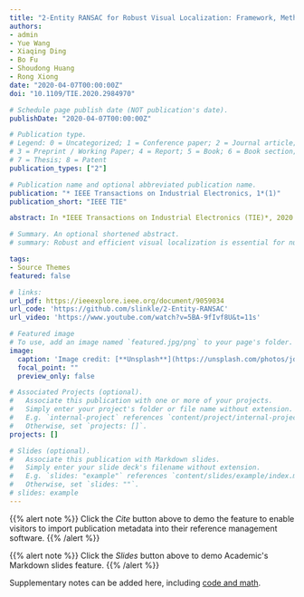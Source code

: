 ```yaml
---
title: "2-Entity RANSAC for Robust Visual Localization: Framework, Methods and Verifications"
authors:
- admin
- Yue Wang
- Xiaqing Ding
- Bo Fu
- Shoudong Huang
- Rong Xiong
date: "2020-04-07T00:00:00Z"
doi: "10.1109/TIE.2020.2984970"

# Schedule page publish date (NOT publication's date).
publishDate: "2020-04-07T00:00:00Z"

# Publication type.
# Legend: 0 = Uncategorized; 1 = Conference paper; 2 = Journal article;
# 3 = Preprint / Working Paper; 4 = Report; 5 = Book; 6 = Book section;
# 7 = Thesis; 8 = Patent
publication_types: ["2"]

# Publication name and optional abbreviated publication name.
publication: "* IEEE Transactions on Industrial Electronics, 1*(1)"
publication_short: "IEEE TIE"

abstract: In *IEEE Transactions on Industrial Electronics (TIE)*, 2020

# Summary. An optional shortened abstract.
# summary: Robust and efficient visual localization is essential for numerous robotic applications.

tags:
- Source Themes
featured: false

# links:
url_pdf: https://ieeexplore.ieee.org/document/9059034
url_code: 'https://github.com/slinkle/2-Entity-RANSAC'
url_video: 'https://www.youtube.com/watch?v=5BA-9fIvf8U&t=11s'

# Featured image
# To use, add an image named `featured.jpg/png` to your page's folder. 
image:
  caption: 'Image credit: [**Unsplash**](https://unsplash.com/photos/jdD8gXaTZsc)'
  focal_point: ""
  preview_only: false

# Associated Projects (optional).
#   Associate this publication with one or more of your projects.
#   Simply enter your project's folder or file name without extension.
#   E.g. `internal-project` references `content/project/internal-project/index.md`.
#   Otherwise, set `projects: []`.
projects: []

# Slides (optional).
#   Associate this publication with Markdown slides.
#   Simply enter your slide deck's filename without extension.
#   E.g. `slides: "example"` references `content/slides/example/index.md`.
#   Otherwise, set `slides: ""`.
# slides: example
---
```


{{% alert note %}}
Click the *Cite* button above to demo the feature to enable visitors to import publication metadata into their reference management software.
{{% /alert %}}

{{% alert note %}}
Click the *Slides* button above to demo Academic's Markdown slides feature.
{{% /alert %}}

Supplementary notes can be added here, including [code and math](https://sourcethemes.com/academic/docs/writing-markdown-latex/).
